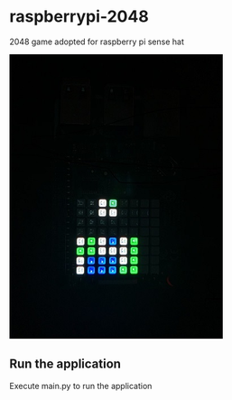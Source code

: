 # raspberrypi-2048
2048 game adopted for raspberry pi sense hat

![screenshot](readme/pic1.jpg)

## Run the application
Execute main.py to run the application
